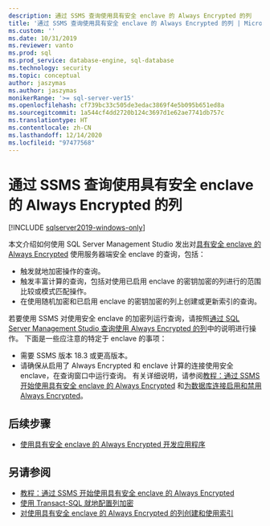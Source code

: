 ```yaml
---
description: 通过 SSMS 查询使用具有安全 enclave 的 Always Encrypted 的列
title: '通过 SSMS 查询使用具有安全 enclave 的 Always Encrypted 的列 | Microsoft Docs '
ms.custom: ''
ms.date: 10/31/2019
ms.reviewer: vanto
ms.prod: sql
ms.prod_service: database-engine, sql-database
ms.technology: security
ms.topic: conceptual
author: jaszymas
ms.author: jaszymas
monikerRange: '>= sql-server-ver15'
ms.openlocfilehash: cf739bc33c505de3edac3869f4e5b095b651ed8a
ms.sourcegitcommit: 1a544cf4dd2720b124c3697d1e62ae7741db757c
ms.translationtype: HT
ms.contentlocale: zh-CN
ms.lasthandoff: 12/14/2020
ms.locfileid: "97477568"
---
```

# <a name="query-columns-using-always-encrypted-with-secure-enclaves-with-ssms"></a>通过 SSMS 查询使用具有安全 enclave 的 Always Encrypted 的列
[!INCLUDE [sqlserver2019-windows-only](../../../includes/applies-to-version/sqlserver2019-windows-only.md)]

本文介绍如何使用 SQL Server Management Studio 发出对[具有安全 enclave 的 Always Encrypted](always-encrypted-enclaves.md) 使用服务器端安全 enclave 的查询，包括：
- 触发就地加密操作的查询。
- 触发丰富计算的查询，包括对使用已启用 enclave 的密钥加密的列进行的范围比较或模式匹配操作。
- 在使用随机加密和已启用 enclave 的密钥加密的列上创建或更新索引的查询。  

若要使用 SSMS 对使用安全 enclave 的加密列运行查询，请按照[通过 SQL Server Management Studio 查询使用 Always Encrypted 的列](always-encrypted-query-columns-ssms.md)中的说明进行操作。 下面是一些应注意的特定于 enclave 的事项：

- 需要 SSMS 版本 18.3 或更高版本。
- 请确保从启用了 Always Encrypted 和 enclave 计算的连接使用安全 enclave，在查询窗口中运行查询。 有关详细说明，请参阅[教程：通过 SSMS 开始使用具有安全 enclave 的 Always Encrypted](../tutorial-getting-started-with-always-encrypted-enclaves.md) 和[为数据库连接启用和禁用 Always Encrypted](always-encrypted-query-columns-ssms.md#en-dis)。

## <a name="next-steps"></a>后续步骤
- [使用具有安全 enclave 的 Always Encrypted 开发应用程序](always-encrypted-enclaves-client-development.md)

## <a name="see-also"></a>另请参阅  
- [教程：通过 SSMS 开始使用具有安全 enclave 的 Always Encrypted](../tutorial-getting-started-with-always-encrypted-enclaves.md)
- [使用 Transact-SQL 就地配置列加密](always-encrypted-enclaves-configure-encryption-tsql.md)
- [对使用具有安全 enclave 的 Always Encrypted 的列创建和使用索引](always-encrypted-enclaves-create-use-indexes.md)

